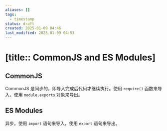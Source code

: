 ```yaml
---
aliases: []
tags:
  - timestamp
status: draft
created: 2025-01-09 04:46
last_modified: 2025-01-09 04:53
---
```


# [title:: CommonJS and ES Modules]

## CommonJS

CommonJS 是同步的，即导入完成后代码才继续执行。使用 `require()` 函数来导入，使用 `module.exports` 对象来导出。

## ES Modules

异步。使用 `import` 语句来导入，使用 `export` 语句来导出。
